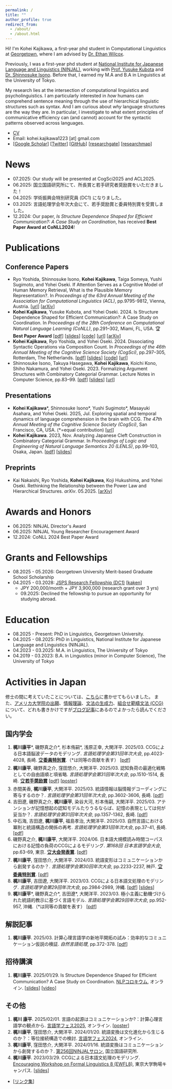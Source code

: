 ```yaml
---
permalink: /
title: ""
author_profile: true
redirect_from: 
  - /about/
  - /about.html
---
```


Hi! I'm Kohei Kajikawa, a first-year phd student in Computational Linguistics at [Georgetown](https://linguistics.georgetown.edu), where I am advised by [Dr. Ethan Wilcox](https://wilcoxeg.github.io).


Previously, I was a first-year phd student at [National Institute for Japanese Language and Linguistics (NINJAL)](https://www.ninjal.ac.jp/english/), working with [Prof. Yusuke Kubota](https://www2.ninjal.ac.jp/kubota) and [Dr. Shinnosuke Isono](https://isono-s.github.io).
Before that, I earned my M.A and B.A in Linguistics at the University of Tokyo.

My research lies at the intersection of computational linguistics and psycholinguistics.
I am particularly interested in *how* humans can comprehend sentence meaning through the use of hierarchical linguistic structures such as syntax. 
And I am curious about *why* language structures are the way they are.
In particular, I investigate to what extent principles of communicative efficiency can (and cannot) account for the syntactic patterns observed across languages.

- [CV](/files/CV_kajikawa.pdf)
- Email: kohei.kajikawa1223 [at] gmail.com
- [[Google Scholar](https://scholar.google.com/citations?view_op=list_works&hl=en&user=olviCecAAAAJ)] [[Twitter](https://x.com/qjqw1223)] [[GitHub](https://github.com/kohei-kaji)] [[researchgate](https://www.researchgate.net/profile/Kohei-Kajikawa)] [[researchmap](https://researchmap.jp/kohei-kajikawa)]

News
======
- 07.2025: Our study will be presented at CogSci2025 and ACL2025.
- 06.2025: 国立国語研究所にて、所長賞と若手研究者奨励賞をいただきました！
- 04.2025: 学術振興会特別研究員 (DC1) になりました。
- 03.2025: 言語処理学会年次大会にて、若手奨励賞と委員特別賞を受賞しました。
- 12.2024: Our paper, *Is Structure Dependence Shaped for Efficient Communication?: A Case Study on Coordination*, has received **Best Paper Award at CoNLL2024**!

Publications
======

Conference Papers
------
- Ryo Yoshida, Shinnosuke Isono, **Kohei Kajikawa**, Taiga Someya, Yushi Sugimoto, and Yohei Oseki. If Attention Serves as a Cognitive Model of Human Memory Retrieval, What is the Plausible Memory Representation?. In *Proceedings of the 63rd Annual Meeting of the Association for Computational Linguistics (ACL)*, pp.9795-9812, Vienna, Austria.
[[url](https://aclanthology.org/2025.acl-long.483/)]
[[arXiv](https://arxiv.org/abs/2502.11469)]
- **Kohei Kajikawa**, Yusuke Kubota, and Yohei Oseki. 2024. Is Structure Dependence Shaped for Efficient Communication?: A Case Study on Coordination. In *Proceedings of the 28th Conference on Computational Natural Language Learning (CoNLL)*, pp.291–302, Miami, FL, USA. 🏆**Best Paper Award**
[[pdf](/files/papers/kajikawa+_conll2024.pdf)]
[[slides](/files/slides/241115_CoNLL.pdf)]
[[code](https://github.com/kohei-kaji/coordination)]
[[url](https://aclanthology.org/2024.conll-1.23/)]
[[arXiv](https://arxiv.org/abs/2410.10556)]
- **Kohei Kajikawa**, Ryo Yoshida, and Yohei Oseki. 2024. Dissociating Syntactic Operations via Composition Count. In *Proceedings of the 46th Annual Meeting of the Cognitive Science Society (CogSci)*, pp.297–305, Rotterdam, The Netherlands.
[[pdf](/files/papers/kajikawa+_cogsci2024.pdf)]
[[slides](/files/slides/240726_cogsci.pdf)]
[[code](https://github.com/osekilab/CCG-EyeTrack/tree/main)]
[[url](https://escholarship.org/uc/item/2bp2m26p)]
- Shinnosuke Isono, Takuya Hasegawa, **Kohei Kajikawa**, Koichi Kono, Shiho Nakamura, and Yohei Oseki. 2023. Formalizing Argument Structures with Combinatory Categorial Grammar. Lecture Notes in Computer Science, pp.83–99.
[[pdf](https://doi.org/10.1007/978-3-031-43977-3_6)]
[[slides](/files/slides/lenls19_isono_et_al_slides.pdf)]
[[url](https://doi.org/10.1007/978-3-031-43977-3_6)]

Presentations
------
- **Kohei Kajikawa**\*, Shinnosuke Isono\*, Yushi Sugimoto\*, Masayuki Asahara, and Yohei Oseki. 2025, Jul. Exploring spatial and temporal dynamics of language comprehension in the brain with CCG. *The 47th Annual Meeting of the Cognitive Science Society (CogSci)*, San Francisco, CA, USA. (\*=equal contribution)
[[url](https://underline.io/events/489/posters/20440/poster/119339-p1-i-84-exploring-spatial-and-temporal-dynamics-of-language-comprehension-in-the-brain-with-ccg)]
- **Kohei Kajikawa**. 2023, Nov. Analyzing Japanese Cleft Construction in Combinatory Categorial Grammar. In *Proceedings of Logic and Engineering of Natural Language Semantics 20 (LENLS)*, pp.99–103, Osaka, Japan.
[[pdf](/files/papers/lenls2023.pdf)]
[[slides](/files/slides/231119_lenls.pdf)]

Preprints
------
- Kai Nakaishi, Ryo Yoshida, **Kohei Kajikawa**, Koji Hukushima, and Yohei Oseki. Rethinking the Relationship between the Power Law and Hierarchical Structures. *arXiv*. 05.2025.
[[arXiv](https://arxiv.org/abs/2505.04984)]


Awards and Honors
======
- 06.2025: NINJAL Director's Award
- 06.2025: NINJAL Young Researcher Encouragement Award
- 12.2024: CoNLL 2024 Best Paper Award

Grants and Fellowships
======
- 08.2025 - 05.2026: Georgetown University Merit-based Graduate School Scholarship
- 04.2025 - 03.2028: [JSPS Research Fellowship (DC1)](https://www.jsps.go.jp/english/e-pd/) [[kaken](https://kaken.nii.ac.jp/grant/KAKENHI-PROJECT-25KJ1326/)]
  - JPY 200,000/month + JPY 3,900,000 (research grant over 3 yrs)
  - 09.2025: Declined the fellowship to pursue an opportunity for studying abroad.


Education
======
- 08.2025 - Present: PhD in Linguistics, Georgetown University.
- 04.2025 - 08.2025: PhD in Linguistics, National Institute for Japanese Language and Linguistics (NINJAL).
- 04.2023 - 03.2025: M.A. in Linguistics, The University of Tokyo
- 04.2019 - 03.2023: B.A. in Linguistics (minor in Computer Science), The University of Tokyo


Activities in Japan
======

修士の間に考えていたことについては、[こちら](https://doi.org/10.5715/jnlp.32.372)に書かせてもらいました。
また、[アメリカ大学院の出願](/posts/2025/phdapp)、[情報理論](/posts/2025/infotheory/)、[文法の生成力](/posts/2024/mcsg/)、[組合せ範疇文法 (CCG)](/posts/2023/ccg/) について、どれも書きかけですが[ブログ記事](/year-archive/)にあるのでよかったら読んでください。

国内学会
------
1. **梶川康平**\*, 磯野真之介\*, 杉本侑嗣\*, 浅原正幸, 大関洋平. 2025/03. CCGによる日本語脳波データのモデリング. *言語処理学会第31回年次大会*, pp.4023-4028, 長崎. [🏆**委員特別賞**](https://www.anlp.jp/nlp2025/award.html#committee).（\*は同等の貢献を表す）
[[pdf](https://www.anlp.jp/proceedings/annual_meeting/2025/pdf_dir/E10-2.pdf)]
1. **梶川康平**, 磯野真之介, 窪田悠介, 大関洋平. 2025/03. 認知負荷の最適化戦略としての自由語順と項省略. *言語処理学会第31回年次大会*, pp.1510-1514, 長崎. [🏆**若手奨励賞**](https://www.anlp.jp/nlp2025/award.html#encouragement)
[[pdf](https://www.anlp.jp/proceedings/annual_meeting/2025/pdf_dir/P4-7.pdf)] [[poster](/files/posters/250311_NLP2025.pdf)]
1. 赤間美香, **梶川康平**, 大関洋平. 2025/03. 統語情報は脳情報デコーディングに寄与するのか？. *言語処理学会第31回年次大会*, pp.3602-3606, 長崎.
[[pdf](https://www.anlp.jp/proceedings/annual_meeting/2025/pdf_dir/E9-1.pdf)]
1. 吉田遼, 磯野真之介, **梶川康平**, 染谷大河, 杉本侑嗣, 大関洋平. 2025/03. アテンションが記憶想起の認知モデルたりうるならば、記憶の表現としては何が妥当か？. *言語処理学会第31回年次大会*, pp.1357-1362, 長崎.
[[pdf](https://www.anlp.jp/proceedings/annual_meeting/2025/pdf_dir/B4-1.pdf)]
1. 中石海, 吉田遼, **梶川康平**, 福島孝治, 大関洋平. 2025/03. 自然言語における冪則と統語構造の関係の再考. *言語処理学会第31回年次大会*, pp.37-41, 長崎.
[[pdf](https://www.anlp.jp/proceedings/annual_meeting/2025/pdf_dir/B1-1.pdf)]
1. 磯野真之介, **梶川康平**, 大関洋平. 2024/06. 日本語大規模読み時間コーパスにおける記憶の負荷のCCGによるモデリング. *第168回 日本言語学会大会*, pp.63-69, 東京. [🏆**大会発表賞**](https://ls-japan.org/work/award/awd168/).
[[pdf](https://www.ls-japan.org/modules/documents/LSJpapers/meeting/168/handouts/b/B-2_168.pdf)]
1. **梶川康平**, 窪田悠介, 大関洋平. 2024/03. 統語変形はコミュニケーションから創発するのか？. *言語処理学会第30回年次大会*, pp.2233-2237, 神戸. [🏆**委員特別賞**](https://www.anlp.jp/nlp2024/award.html#committee).
[[pdf](https://www.anlp.jp/proceedings/annual_meeting/2024/pdf_dir/E8-4.pdf)]
1. **梶川康平**, 吉田遼, 大関洋平. 2023/03. CCGによる日本語文処理のモデリング. *言語処理学会第29回年次大会*, pp.2984-2989, 沖縄.
[[pdf](https://www.anlp.jp/proceedings/annual_meeting/2023/pdf_dir/D12-5.pdf)] [[slides](/files/slides/230315_NLP2023.pdf)]
1. **梶川康平**\*, 磯野真之介\*, 吉田遼\*, 大関洋平. 2023/03. 極小主義に動機づけられた統語的教示に基づく言語モデル. *言語処理学会第29回年次大会*, pp.952-957, 沖縄.（\*は同等の貢献を表す）
[[pdf](https://www.anlp.jp/proceedings/annual_meeting/2023/pdf_dir/D4-5.pdf)]

解説記事
------
1. **梶川康平**. 2025/03. 計算心理言語学の新地平開拓の試み：効率的なコミュニケーション仮説の検証. *自然言語処理*, pp.372-378.
[[pdf](https://doi.org/10.5715/jnlp.32.372)]

招待講演
------
1. **梶川康平**. 2025/01/29. Is Structure Dependence Shaped for Efficient Communication? A Case Study on Coordination. [NLPコロキウム](https://nlp-colloquium-jp.github.io/schedule/2025-01-29_kohei-kajikawa/), オンライン.
[[slides](/files/slides/250129_nlpcolloquium.pdf)]
[[video](https://youtu.be/ZRLBx9KAQlk?si=OWeDD796Ca6IOT_3)]

その他
------
1. **梶川 康平**. 2025/02/01. 言語の起源はコミュニケーションか?：計算心理言語学の観点から. [言語学フェス2025](https://sites.google.com/view/lingfes2025), オンライン.
[[poster](/files/posters/250201_gengofes.pdf)]
1. **梶川康平**, 窪田悠介, 大関洋平. 2024/01/20. 統語変換は文化進化から生じるのか？：等位接続構造での検討. [言語学フェス2024](https://sites.google.com/view/lingfes2024/%E3%83%9B%E3%83%BC%E3%83%A0), オンライン.
1. **梶川康平**, 窪田悠介, 大関洋平. 2024/01/16. 統語変換はコミュニケーションから創発するのか？. [第256回NINJALサロン](https://www.ninjal.ac.jp/events_jp/20240116a/), 国立国語研究所.
1. **梶川康平**. 2023/03/29. CCGによる日本語文処理のモデリング. [Encouraging Workshop on Formal Linguistics 8 (EWFL8)](https://ewflling.com/), 東京大学駒場キャンパス.
[[slides](https://www.dropbox.com/s/jfbo2nfz0ur4sse/230329_EWFL_Kajikawa.pdf?dl=0)]

- [[リンク集](/links)]
